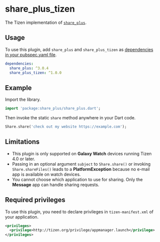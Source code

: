 # share_plus_tizen

The Tizen implementation of [`share_plus`](https://github.com/fluttercommunity/plus_plugins/tree/main/packages/share_plus).

## Usage

To use this plugin, add `share_plus` and `share_plus_tizen` as [dependencies in your pubspec.yaml file](https://flutter.io/platform-plugins/).

```yaml
dependencies:
  share_plus: ^3.0.4
  share_plus_tizen: ^1.0.0
```

## Example

Import the library.

``` dart
import 'package:share_plus/share_plus.dart';
```

Then invoke the static `share` method anywhere in your Dart code.

``` dart
Share.share('check out my website https://example.com');
```

## Limitations

- This plugin is only supported on **Galaxy Watch** devices running Tizen 4.0 or later.
- Passing in an optional argument `subject` to `Share.share()` or invoking `Share.shareFiles()` leads to a **PlatformException** because no e-mail app is available on watch devices.
- You cannot choose which application to use for sharing. Only the **Message** app can handle sharing requests.

## Required privileges

To use this plugin, you need to declare privileges in `tizen-manifest.xml` of your application.

``` xml
<privileges>
  <privilege>http://tizen.org/privilege/appmanager.launch</privilege>
</privileges>
```
